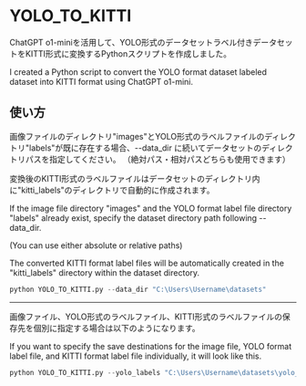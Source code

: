 # YOLO_TO_KITTI

ChatGPT o1-miniを活用して、YOLO形式のデータセットラベル付きデータセットをKITTI形式に変換するPythonスクリプトを作成しました。

I created a Python script to convert the YOLO format dataset labeled dataset into KITTI format using ChatGPT o1-mini.

## 使い方

画像ファイルのディレクトリ"images"とYOLO形式のラベルファイルのディレクトリ"labels"が既に存在する場合、--data_dir に続いてデータセットのディレクトリパスを指定してください。
（絶対パス・相対パスどちらも使用できます）

変換後のKITTI形式のラベルファイルはデータセットのディレクトリ内に"kitti_labels"のディレクトリで自動的に作成されます。


If the image file directory "images" and the YOLO format label file directory "labels" already exist, specify the dataset directory path following --data_dir.

(You can use either absolute or relative paths)

The converted KITTI format label files will be automatically created in the "kitti_labels" directory within the dataset directory.

```python
python YOLO_TO_KITTI.py --data_dir "C:\Users\Username\datasets"
```

---

画像ファイル、YOLO形式のラベルファイル、KITTI形式のラベルファイルの保存先を個別に指定する場合は以下のようになります。

If you want to specify the save destinations for the image file, YOLO format label file, and KITTI format label file individually, it will look like this.

```python
python YOLO_TO_KITTI.py --yolo_labels "C:\Users\Username\datasets\yolo_labels" --images "C:\Users\Username\datasets\images" --kitti_labels "C:\Users\Username\datasets\kitti_labels"
```

